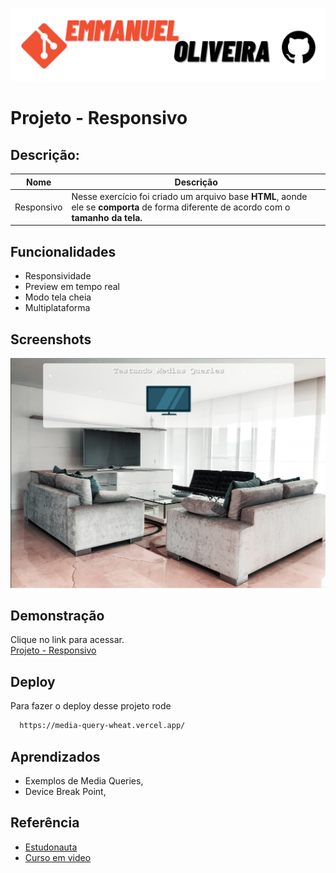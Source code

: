 ![banner-github](https://github.com/emmanuelmarcosdeoliveira/media-query/blob/main/imagens/manu-github.png) 
# Projeto - Responsivo
## Descrição:
Nome |   Descrição
---- | -----------
Responsivo | Nesse exercício foi criado um arquivo base **HTML**, aonde ele se **comporta** de forma diferente de acordo com o **tamanho da tela.**
## Funcionalidades

- Responsividade
- Preview em tempo real
- Modo tela cheia
- Multiplataforma


## Screenshots

![Media-Query](https://github.com/emmanuelmarcosdeoliveira/media-query/blob/main/imagens/screenshout.png?raw=true)

## Demonstração

Clique no link para acessar. <br>
 [Projeto - Responsivo ](https://media-query-wheat.vercel.app/)


## Deploy

Para fazer o deploy desse projeto rode

```bash
  https://media-query-wheat.vercel.app/
```


## Aprendizados

-  Exemplos de Media Queries,
 - Device Break Point, 

## Referência

 - [Estudonauta](https://www.estudonauta.com/)
 - [Curso em video](https://cursoemvideo.com)
 


